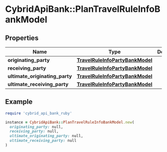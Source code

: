 # CybridApiBank::PlanTravelRuleInfoBankModel

## Properties

| Name | Type | Description | Notes |
| ---- | ---- | ----------- | ----- |
| **originating_party** | [**TravelRuleInfoPartyBankModel**](TravelRuleInfoPartyBankModel.md) |  |  |
| **receiving_party** | [**TravelRuleInfoPartyBankModel**](TravelRuleInfoPartyBankModel.md) |  |  |
| **ultimate_originating_party** | [**TravelRuleInfoPartyBankModel**](TravelRuleInfoPartyBankModel.md) |  | [optional] |
| **ultimate_receiving_party** | [**TravelRuleInfoPartyBankModel**](TravelRuleInfoPartyBankModel.md) |  | [optional] |

## Example

```ruby
require 'cybrid_api_bank_ruby'

instance = CybridApiBank::PlanTravelRuleInfoBankModel.new(
  originating_party: null,
  receiving_party: null,
  ultimate_originating_party: null,
  ultimate_receiving_party: null
)
```

